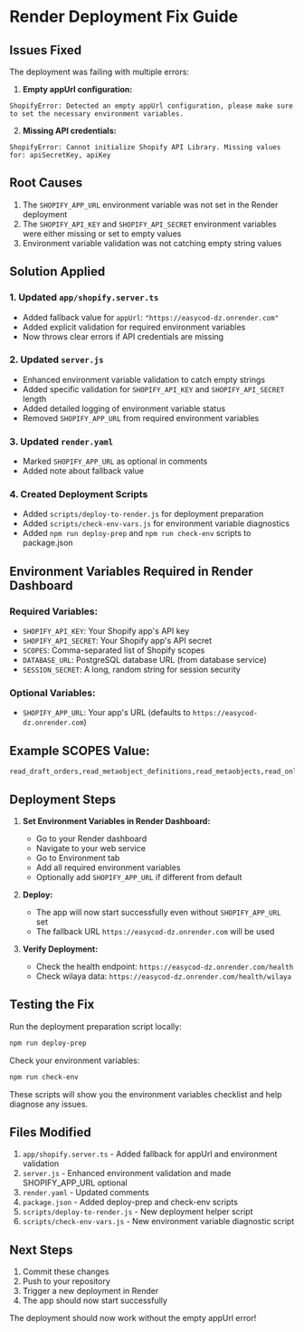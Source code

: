 # Render Deployment Fix Guide

## Issues Fixed
The deployment was failing with multiple errors:

1. **Empty appUrl configuration:**
```
ShopifyError: Detected an empty appUrl configuration, please make sure to set the necessary environment variables.
```

2. **Missing API credentials:**
```
ShopifyError: Cannot initialize Shopify API Library. Missing values for: apiSecretKey, apiKey
```

## Root Causes
1. The `SHOPIFY_APP_URL` environment variable was not set in the Render deployment
2. The `SHOPIFY_API_KEY` and `SHOPIFY_API_SECRET` environment variables were either missing or set to empty values
3. Environment variable validation was not catching empty string values

## Solution Applied

### 1. Updated `app/shopify.server.ts`
- Added fallback value for `appUrl`: `"https://easycod-dz.onrender.com"`
- Added explicit validation for required environment variables
- Now throws clear errors if API credentials are missing

### 2. Updated `server.js`
- Enhanced environment variable validation to catch empty strings
- Added specific validation for `SHOPIFY_API_KEY` and `SHOPIFY_API_SECRET` length
- Added detailed logging of environment variable status
- Removed `SHOPIFY_APP_URL` from required environment variables

### 3. Updated `render.yaml`
- Marked `SHOPIFY_APP_URL` as optional in comments
- Added note about fallback value

### 4. Created Deployment Scripts
- Added `scripts/deploy-to-render.js` for deployment preparation
- Added `scripts/check-env-vars.js` for environment variable diagnostics
- Added `npm run deploy-prep` and `npm run check-env` scripts to package.json

## Environment Variables Required in Render Dashboard

### Required Variables:
- `SHOPIFY_API_KEY`: Your Shopify app's API key
- `SHOPIFY_API_SECRET`: Your Shopify app's API secret  
- `SCOPES`: Comma-separated list of Shopify scopes
- `DATABASE_URL`: PostgreSQL database URL (from database service)
- `SESSION_SECRET`: A long, random string for session security

### Optional Variables:
- `SHOPIFY_APP_URL`: Your app's URL (defaults to `https://easycod-dz.onrender.com`)

## Example SCOPES Value:
```
read_draft_orders,read_metaobject_definitions,read_metaobjects,read_online_store_pages,read_products,read_orders,write_draft_orders,write_metaobject_definitions,write_metaobjects,write_online_store_pages,write_products,write_orders
```

## Deployment Steps

1. **Set Environment Variables in Render Dashboard:**
   - Go to your Render dashboard
   - Navigate to your web service
   - Go to Environment tab
   - Add all required environment variables
   - Optionally add `SHOPIFY_APP_URL` if different from default

2. **Deploy:**
   - The app will now start successfully even without `SHOPIFY_APP_URL` set
   - The fallback URL `https://easycod-dz.onrender.com` will be used

3. **Verify Deployment:**
   - Check the health endpoint: `https://easycod-dz.onrender.com/health`
   - Check wilaya data: `https://easycod-dz.onrender.com/health/wilaya`

## Testing the Fix

Run the deployment preparation script locally:
```bash
npm run deploy-prep
```

Check your environment variables:
```bash
npm run check-env
```

These scripts will show you the environment variables checklist and help diagnose any issues.

## Files Modified

1. `app/shopify.server.ts` - Added fallback for appUrl and environment validation
2. `server.js` - Enhanced environment validation and made SHOPIFY_APP_URL optional
3. `render.yaml` - Updated comments
4. `package.json` - Added deploy-prep and check-env scripts
5. `scripts/deploy-to-render.js` - New deployment helper script
6. `scripts/check-env-vars.js` - New environment variable diagnostic script

## Next Steps

1. Commit these changes
2. Push to your repository
3. Trigger a new deployment in Render
4. The app should now start successfully

The deployment should now work without the empty appUrl error!